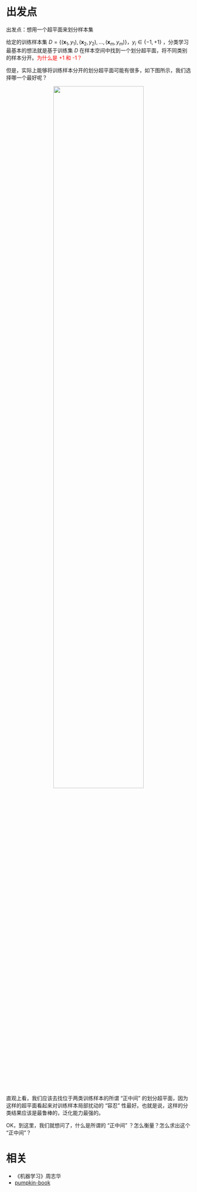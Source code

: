 

# 出发点


出发点：想用一个超平面来划分样本集

给定的训练样本集 $D=\left\{\left(\boldsymbol{x}_{1}, y_{1}\right),\left(\boldsymbol{x}_{2}, y_{2}\right), \ldots,\left(\boldsymbol{x}_{m}, y_{m}\right)\right\}$，$y_{i} \in\{-1,+1\}$ ，分类学习最基本的想法就是基于训练集 $D$ 在样本空间中找到一个划分超平面，将不同类别的样本分开。<span style="color:red;">为什么是 +1 和 -1？</span>

但是，实际上能够将训练样本分开的划分超平面可能有很多，如下图所示，我们选择哪一个最好呢？

<p align="center">
    <img width="70%" height="70%" src="http://images.iterate.site/blog/image/180627/JaDCGAjhfh.png?imageslim">
</p>


直观上看，我们应该去找位于两类训练样本的所谓 “正中间” 的划分超平面，因为这样的超平面看起来对训练样本局部扰动的 “容忍” 性最好。也就是说，这样的分类结果应该是最鲁棒的，泛化能力最强的。

OK，到这里，我们就想问了，什么是所谓的 “正中间” ？怎么衡量？怎么求出这个 “正中间”？








# 相关


- 《机器学习》周志华
- [pumpkin-book](https://github.com/datawhalechina/pumpkin-book)
